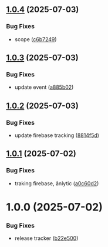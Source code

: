 ## [1.0.4](https://github.com/KhanhTQ-Organization/com.ktgame.analytics.tracker/compare/v1.0.3...v1.0.4) (2025-07-03)


### Bug Fixes

* scope ([c6b7249](https://github.com/KhanhTQ-Organization/com.ktgame.analytics.tracker/commit/c6b724993d437f942d02e7f52a3e1f44be5d3213))

## [1.0.3](https://github.com/KhanhTQ-hub/com.ktgame.analytics.tracker/compare/v1.0.2...v1.0.3) (2025-07-03)


### Bug Fixes

* update event ([a885b02](https://github.com/KhanhTQ-hub/com.ktgame.analytics.tracker/commit/a885b0282728fe731d229b234133953112715196))

## [1.0.2](https://github.com/KhanhTQ-hub/com.ktgame.analytics.tracker/compare/v1.0.1...v1.0.2) (2025-07-03)


### Bug Fixes

* update firebase tracking ([8814f5d](https://github.com/KhanhTQ-hub/com.ktgame.analytics.tracker/commit/8814f5d550a47144cb53b3886f75c618750e8411))

## [1.0.1](https://github.com/KhanhTQ-hub/com.ktgame.analytics.tracker/compare/v1.0.0...v1.0.1) (2025-07-02)


### Bug Fixes

* traking firebase, ânlytic ([a0c60d2](https://github.com/KhanhTQ-hub/com.ktgame.analytics.tracker/commit/a0c60d2a7b4ce9a2a593e63c20109e545fddcdad))

# 1.0.0 (2025-07-02)


### Bug Fixes

* release tracker ([b22e500](https://github.com/KhanhTQ-hub/com.ktgame.analytics.tracker/commit/b22e500e45dbca54077d7c53f98422b05639f4b2))
